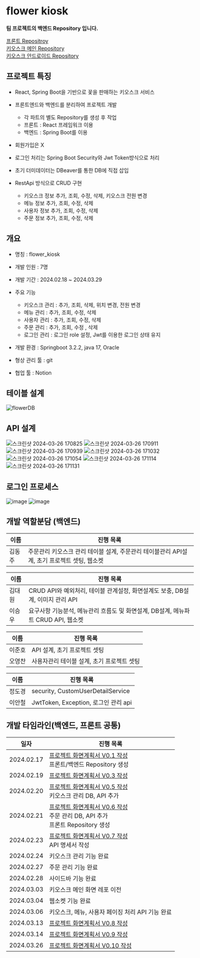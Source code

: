 # flower kiosk

**팀 프로젝트의 백엔드 Repository 입니다.**

[프론트 Repositroy](https://github.com/acornkiosk/flower_front)<br/>
[키오스크 메인 Repository](https://github.com/acornkiosk/flower_kiosk)<br/>
[키오스크 안드로이드 Repository](https://github.com/acornkiosk/flower_android)
## 프로젝트 특징

* React, Spring Boot을 기반으로 꽃을 판매하는 키오스크 서비스
    
* 프론트엔드와 백엔드를 분리하여 프로젝트 개발
    * 각 파트의 별도 Repository를 생성 후 작업
    * 프론트 : React 프레임워크 이용
    * 백엔드 : Spring Boot를 이용

* 회원가입은 X

* 로그인 처리는 Spring Boot Security와 Jwt Token방식으로 처리

* 초기 더미데이터는 DBeaver를 통한 DB에 직접 삽입
  
* RestApi 방식으로 CRUD 구현
    * 키오스크 정보 추가, 조회, 수정, 삭제, 키오스크 전원 변경   
    * 메뉴 정보 추가, 조회, 수정, 삭제
    * 사용자 정보 추가, 조회, 수정, 삭제
    * 주문 정보 추가, 조회, 수정, 삭제
    
## 개요

* 명칭 : flower_kiosk

* 개발 인원 : 7명

* 개발 기간 : 2024.02.18 ~ 2024.03.29

* 주요 기능 
	* 키오스크 관리 : 추가, 조회, 삭제, 위치 변경, 전원 변경
	* 메뉴 관리 : 추가, 조회, 수정, 삭제
	* 사용자 관리 : 추가, 조회, 수정, 삭제 
	* 주문 관리 : 추가, 조회, 수정 , 삭제
	* 로그인 관리 : 로그인 role 설정, Jwt를 이용한 로그인 상태 유지
	
* 개발 환경 : Springboot 3.2.2, java 17, Oracle

* 형상 관리 툴 : git

* 협업 툴 : Notion  

## 테이블 설계
![flowerDB](https://github.com/acornkiosk/Flower_back/assets/94777814/7ba9f291-2f64-43c0-a15d-a89b6cedfb1b)


## API 설계
![스크린샷 2024-03-26 170825](https://github.com/acornkiosk/flower-back/assets/149052247/0df7919b-0995-4f5d-9388-93ec09adfe71)
![스크린샷 2024-03-26 170911](https://github.com/acornkiosk/flower-back/assets/149052247/89919f5e-e52a-4a1c-b425-473f0098309c)
![스크린샷 2024-03-26 170939](https://github.com/acornkiosk/flower-back/assets/149052247/40a061aa-6afe-4f16-927c-462e5db73a9b)
![스크린샷 2024-03-26 171032](https://github.com/acornkiosk/flower-back/assets/149052247/8061cec1-6675-44d7-a2ca-f4cdd818cd57)
![스크린샷 2024-03-26 171054](https://github.com/acornkiosk/flower-back/assets/149052247/68e41ab3-f2dc-42f1-bb26-c2d124cafc9a)
![스크린샷 2024-03-26 171114](https://github.com/acornkiosk/flower-back/assets/149052247/1bbf3524-86a1-4bec-abd1-a3b0e78c25ee)
![스크린샷 2024-03-26 171131](https://github.com/acornkiosk/flower-back/assets/149052247/36025f96-40da-48fd-923d-e5308cce2df6)

## 로그인 프로세스
![image](https://github.com/acornkiosk/Flower_back/assets/94777814/769b7e44-8d16-45f4-808d-7af70177fd63)
![image](https://github.com/acornkiosk/Flower_back/assets/94777814/957b97ec-fc02-4e73-a76b-cb2fe456cd52)


## 개발 역할분담 (백엔드)

| 이름       | 진행 목록                                                    |
| ------------ | ------------------------------------------------------------- |
| 김동주         | 주문관리 키오스크 관리 테이블 설계, 주문관리 테이블관리 API설계, 초기 프로젝트 셋팅, 웹소켓 |  |                          


| 이름       | 진행 목록                                                    |
| ------------ | ------------------------------------------------------------- |
| 김대원         | CRUD API와 예외처리, 테이블 관계설정, 화면설계도 보충, DB설계, 이미지 관리 API  |  |                         
| 이승우         | 요구사항 기능분석, 메뉴관리 흐름도 및 화면설계, DB설계, 메뉴파트 CRUD API, 웹소켓 |     


| 이름       | 진행 목록                                                    |
| ------------ | ------------------------------------------------------------- |
| 이준호         | API 설계, 초기 프로젝트 셋팅 |  |                       
| 오영찬         | 사용자관리 테이블 설계, 초기 프로젝트 셋팅 |   |                                                            


| 이름       | 진행 목록                                                    |
| ------------ | ------------------------------------------------------------- |
| 정도경         | security, CustomUserDetailService |  |                         
| 이안철         | JwtToken, Exception, 로그인 관리 api |                                                                

## 개발 타임라인(백엔드, 프론트 공통)

| 일자       | 진행 목록                                                    |
| ---------- | ------------------------------------------------------------ |
| 2024.02.17 | [ 프로젝트 화면계획서 V0.1 작성](https://drive.google.com/drive/folders/19cVOkx5jpWMl9KqFia3Dd_BrflqpRaVl) <br />프론트/백엔드 Repository 생성 |
| 2024.02.19 | [ 프로젝트 화면계획서 V0.3 작성](https://drive.google.com/drive/folders/19cVOkx5jpWMl9KqFia3Dd_BrflqpRaVl) |
| 2024.02.20 | [ 프로젝트 화면계획서 V0.5 작성](https://drive.google.com/drive/folders/19cVOkx5jpWMl9KqFia3Dd_BrflqpRaVl) <br/> 키오스크 관리 DB, API 추가|
| 2024.02.21 | [ 프로젝트 화면계획서 V0.6 작성](https://drive.google.com/drive/folders/19cVOkx5jpWMl9KqFia3Dd_BrflqpRaVl) <br/> 주문 관리 DB, API 추가<br/> 프론트 Repository 생성|
| 2024.02.23 | [ 프로젝트 화면계획서 V0.7 작성](https://drive.google.com/drive/folders/19cVOkx5jpWMl9KqFia3Dd_BrflqpRaVl) <br/> API 명세서 작성|
| 2024.02.24 | 키오스크 관리 기능 완료|
| 2024.02.27 | 주문 관리 기능 완료|
| 2024.02.28 | 사이드바 기능 완료|
| 2024.03.03 | 키오스크 메인 화면 레포 이전|
| 2024.03.04 | 웹소켓 기능 완료|
| 2024.03.06 | 키오스크, 메뉴, 사용자 페이징 처리 API 기능 완료|
| 2024.03.13 | [ 프로젝트 화면계획서 V0.8 작성](https://drive.google.com/drive/folders/19cVOkx5jpWMl9KqFia3Dd_BrflqpRaVl) |
| 2024.03.14 | [ 프로젝트 화면계획서 V0.9 작성](https://drive.google.com/drive/folders/19cVOkx5jpWMl9KqFia3Dd_BrflqpRaVl) |
| 2024.03.26 | [ 프로젝트 화면계획서 V0.10 작성](https://drive.google.com/drive/folders/19cVOkx5jpWMl9KqFia3Dd_BrflqpRaVl) |
